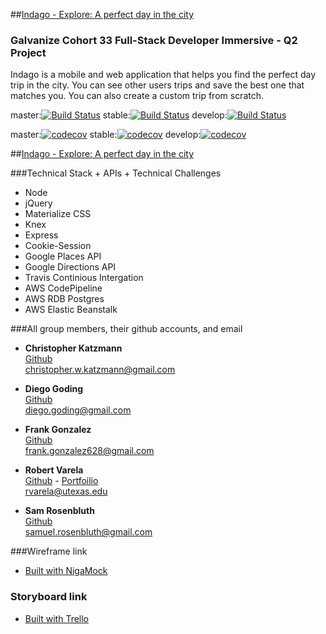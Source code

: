 ##[Indago - Explore: A perfect day in the city](http://indago.io)
### Galvanize Cohort 33 Full-Stack Developer Immersive - Q2 Project
Indago is a mobile and web application that helps you find the perfect day trip in the city. You can see other users trips and save the best one that matches you. You can also create a custom trip from scratch.  


master:[![Build Status](https://travis-ci.org/diegogoding/indago.svg?branch=master)](https://travis-ci.org/diegogoding/scout)
stable:[![Build Status](https://travis-ci.org/diegogoding/indago.svg?branch=stable)](https://travis-ci.org/diegogoding/scout)
develop:[![Build Status](https://travis-ci.org/diegogoding/indago.svg?branch=develop)](https://travis-ci.org/diegogoding/scout)

master:[![codecov](https://codecov.io/gh/diegogoding/indago/branch/master/graph/badge.svg)](https://codecov.io/gh/diegogoding/scout)
stable:[![codecov](https://codecov.io/gh/diegogoding/indago/branch/stable/graph/badge.svg)](https://codecov.io/gh/diegogoding/scout)
develop:[![codecov](https://codecov.io/gh/diegogoding/indago/branch/develop/graph/badge.svg)](https://codecov.io/gh/diegogoding/scout)

##[Indago - Explore: A perfect day in the city](http://indago.io)


###Technical Stack + APIs + Technical Challenges
* Node
* jQuery
* Materialize CSS
* Knex
* Express
* Cookie-Session
* Google Places API
* Google Directions API
* Travis Continious Intergation 
* AWS CodePipeline
* AWS RDB Postgres
* AWS Elastic Beanstalk

###All group members, their github accounts, and email

* **Christopher Katzmann**  
[Github](https://github.com/cwkatzmann)  
christopher.w.katzmann@gmail.com  

* **Diego Goding**  
[Github](https://github.com/diegogoding)  
diego.goding@gmail.com  

* **Frank Gonzalez**  
[Github](https://github.com/d4rkkn1gh787)  
frank.gonzalez628@gmail.com  

* **Robert Varela**  
[Github](https://github.com/rvarela11) - [Portfoilio](http://www.robertvarela.com)    
rvarela@utexas.edu  

* **Sam Rosenbluth**  
[Github](https://github.com/rosenbluth)  
samuel.rosenbluth@gmail.com  


###Wireframe link
- [Built with NigaMock](https://ninjamock.com/s/F5NHF)


### Storyboard link
- [Built with Trello](https://trello.com/b/zQObQm8X/indago)
